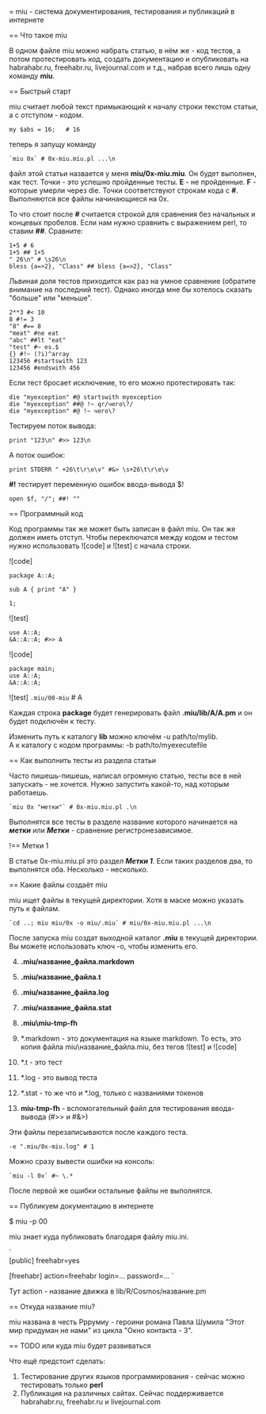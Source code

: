 = miu - система документирования, тестирования и публикаций в интернете

== Что такое miu

В одном файле miu можно набрать статью, в нём же - код тестов, а потом протестировать код, создать документацию и опубликовать на habrahabr.ru, freehabr.ru, livejournal.com и т.д., набрав всего лишь одну команду **miu**.

== Быстрый старт

miu считает любой текст примыкающий к началу строки текстом статьи, а с отступом - кодом.

	my $abs = 16;	# 16
	
теперь я запущу команду

	`miu 0x` # 0x-miu.miu.pl ...\n
	
файл этой статьи назвается у меня **miu/0x-miu.miu**. Он будет выполнен, как тест. Точки - это успешно пройденные тесты. **E** - не пройденные. **F** - которые умерли через die.
Точки соответствуют строкам кода с **#**.
Выполняются все файлы начинающиеся на 0x. 

То что стоит после **#** считается строкой для сравнения без начальных и концевых пробелов. Если нам нужно сравнить с выражением perl, то ставим **##**. Сравните:

	1+5 # 6
	1+5 ## 1+5
	" 26\n" # \s26\n
	bless {a=>2}, "Class" ## bless {a=>2}, "Class"
	
Львиная доля тестов приходится как раз на умное сравнение (обратите внимание на последний тест). Однако иногда мне бы хотелось сказать "больше" или "меньше".

	2**3 #< 10
	8 #!= 3
	"8" #== 8
	"meat" #ne eat
	"abc" ##lt "eat"
	"test" #~ es.$
	{} #!~ (?i)^array
	123456 #startswith 123
	123456 #endswith 456
	
Если тест бросает исключение, то его можно протестировать так:

	die "myexception" #@ startswith myexception
	die "myexception" ##@ !~ qr/чего\?/
	die "myexception" #@ !~ чего\?
	
Тестируем поток вывода:

	print "123\n" #>> 123\n
	
А поток ошибок:
	
	print STDERR " +26\t\r\e\v" #&> \s+26\t\r\e\v

	
**#!** тестирует переменную ошибок ввода-вывода $!

	open $f, "/"; ##! ""

== Программный код

Код программы так же может быть записан в файл miu. Он так же должен иметь отступ.
Чтобы переключатся между кодом и тестом нужно использовать ![code] и ![test] с начала строки.

![code]

	package A::A;
	
	sub A { print "A" }

	1;
	
![test]

	use A::A;
	&A::A::A; #>> A
	
![code]
	
	package main;
	use A::A;
	&A::A::A;
	
![test]
	`.miu/00-miu` # A

	
Каждая строка **package** будет генерировать файл **.miu/lib/A/A.pm** и он будет подключён к тесту.

Изменить путь к каталогу **lib** можно ключём -u path/to/mylib.  
А к каталогу с кодом программы: -b path/to/myexecutefile


== Как выполнить тесты из раздела статьи

Часто пишешь-пишешь, написал огромную статью, тесты все в ней запускать - не хочется. Нужно запустить какой-то, над которым работаешь.

	`miu 0x "метки"` # 0x-miu.miu.pl .\n
	
Выполнятся все тесты в разделе название которого начинается на ***метки*** или ***Метки*** - сравнение регистронезависимое.

!== Метки 1

В статье 0x-miu.miu.pl это раздел ***Метки 1***.
Если таких разделов два, то выполнятся оба. Несколько - несколько.
	
== Какие файлы создаёт miu

miu ищет файлы в текущей директории. Хотя в маске можно указать путь к файлам.

	`cd ..; miu miu/0x -o miu/.miu` # miu/0x-miu.miu.pl ...\n

После запуска miu создат выходной каталог __.miu__ в текущей директории.  
Вы можете использовать ключ -o, чтобы изменить его.

4. **.miu/название_файла.markdown**
3. **.miu/название_файла.t**
1. **.miu/название_файла.log**
2. **.miu/название_файла.stat**
5. **.miu\miu-tmp-fh**


1. *.markdown - это документация на языке markdown. То есть, это копия файла miu\название_файла.miu, без тегов ![test] и ![code]
2. *.t - это тест
3. *.log - это вывод теста
5. *.stat - то же что и *.log, только с названиями токенов
6. **miu-tmp-fh** - вспомогательный файл для тестирования ввода-вывода (#>> и #&>)


Эти файлы перезаписываются после каждого теста.

	-e ".miu/0x-miu.log" # 1

Можно сразу вывести ошибки на консоль:

	`miu -l 0x` #~ \.*
	
После первой же ошибки остальные файлы не выполнятся.


== Публикуем документацию в интернете

$ miu -p 00
	
miu знает куда публиковать благодаря файлу miu.ini.

`	
[public]
freehabr=yes

[freehabr]
action=freehabr
login=...
password=...
`
	
Тут action - название движка в lib/R/Cosmos/название.pm


== Откуда название miu?

miu названа в честь Рррумиу - героини романа Павла Шумила "Этот мир придуман не нами" из цикла "Окно контакта - 3".

== TODO или куда miu будет развиваться

Что ещё предстоит сделать:

1. Тестирование других языков программирования - сейчас можно тестировать только **perl**
2. Публикация на различных сайтах. Сейчас поддерживается habrahabr.ru, freehabr.ru и livejournal.com
	



